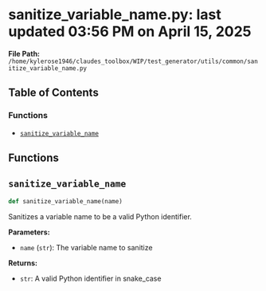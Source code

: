 # sanitize_variable_name.py: last updated 03:56 PM on April 15, 2025

**File Path:** `/home/kylerose1946/claudes_toolbox/WIP/test_generator/utils/common/sanitize_variable_name.py`

## Table of Contents

### Functions

- [`sanitize_variable_name`](#sanitize_variable_name)

## Functions

## `sanitize_variable_name`

```python
def sanitize_variable_name(name)
```

Sanitizes a variable name to be a valid Python identifier.

**Parameters:**

- `name` (`str`): The variable name to sanitize

**Returns:**

- `str`: A valid Python identifier in snake_case
